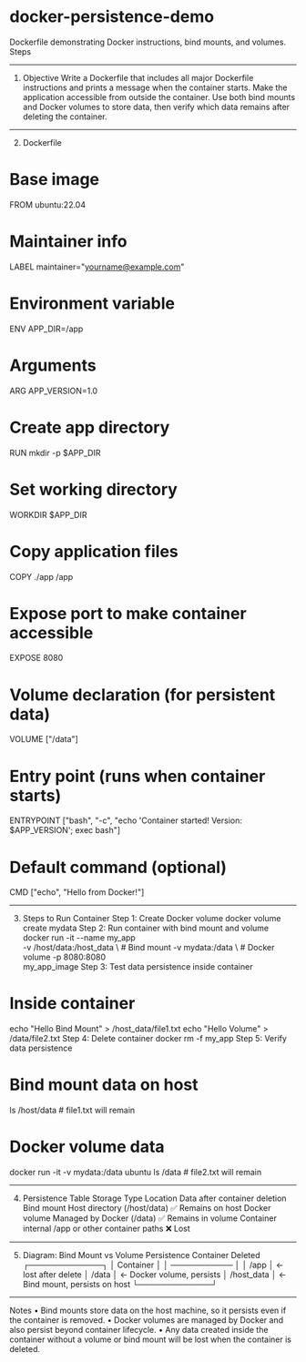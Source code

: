# docker-persistence-demo
Dockerfile demonstrating Docker instructions, bind mounts, and volumes.
Steps
________________________________________
1. Objective
Write a Dockerfile that includes all major Dockerfile instructions and prints a message when the container starts. Make the application accessible from outside the container. Use both bind mounts and Docker volumes to store data, then verify which data remains after deleting the container.
________________________________________
2. Dockerfile
# Base image
FROM ubuntu:22.04

# Maintainer info
LABEL maintainer="yourname@example.com"

# Environment variable
ENV APP_DIR=/app

# Arguments
ARG APP_VERSION=1.0

# Create app directory
RUN mkdir -p $APP_DIR

# Set working directory
WORKDIR $APP_DIR

# Copy application files
COPY ./app /app

# Expose port to make container accessible
EXPOSE 8080

# Volume declaration (for persistent data)
VOLUME ["/data"]

# Entry point (runs when container starts)
ENTRYPOINT ["bash", "-c", "echo 'Container started! Version: $APP_VERSION'; exec bash"]

# Default command (optional)
CMD ["echo", "Hello from Docker!"]
________________________________________
3. Steps to Run Container
Step 1: Create Docker volume
docker volume create mydata
Step 2: Run container with bind mount and volume
docker run -it --name my_app \
  -v /host/data:/host_data \   # Bind mount
  -v mydata:/data \            # Docker volume
  -p 8080:8080 \
  my_app_image
Step 3: Test data persistence inside container
# Inside container
echo "Hello Bind Mount" > /host_data/file1.txt
echo "Hello Volume" > /data/file2.txt
Step 4: Delete container
docker rm -f my_app
Step 5: Verify data persistence
# Bind mount data on host
ls /host/data      # file1.txt will remain

# Docker volume data
docker run -it -v mydata:/data ubuntu ls /data  # file2.txt will remain
________________________________________
4. Persistence Table
Storage Type	Location	Data after container deletion
Bind mount	Host directory (/host/data)	✅ Remains on host
Docker volume	Managed by Docker (/data)	✅ Remains in volume
Container internal	/app or other container paths	❌ Lost
________________________________________
5. Diagram: Bind Mount vs Volume Persistence
Container Deleted
┌─────────────┐
│   Container │
│ ─────────── │
│ /app        │ <- lost after delete
│ /data       │ <- Docker volume, persists
│ /host_data  │ <- Bind mount, persists on host
└─────────────┘
________________________________________
Notes
•	Bind mounts store data on the host machine, so it persists even if the container is removed.
•	Docker volumes are managed by Docker and also persist beyond container lifecycle.
•	Any data created inside the container without a volume or bind mount will be lost when the container is deleted.
